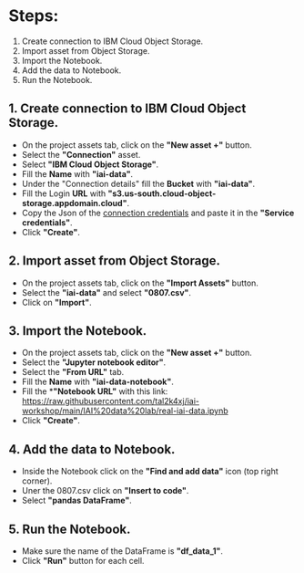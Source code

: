 # Steps:

1. Create connection to IBM Cloud Object Storage.
2. Import asset from Object Storage.
3. Import the Notebook.
4. Add the data to Notebook.
5. Run the Notebook.

## 1. Create connection to IBM Cloud Object Storage.

* On the project assets tab, click on the **"New asset +"** button.
* Select the **"Connection"** asset.
* Select **"IBM Cloud Object Storage"**.
* Fill the **Name** with **"iai-data"**.
* Under the "Connection details" fill the **Bucket** with **"iai-data"**.
* Fill the Login **URL** with **"s3.us-south.cloud-object-storage.appdomain.cloud"**.
* Copy the Json of the [connection credentials](https://cloud.ibm.com/objectstorage/crn%3Av1%3Abluemix%3Apublic%3Acloud-object-storage%3Aglobal%3Aa%2F540ab0b7636d4bbb90e829db0ac2bd82%3A1cb119cc-c83f-4319-83b8-ba1be099ef38%3A%3A) and paste it in the **"Service credentials"**.
* Click **"Create"**.

## 2. Import asset from Object Storage.

* On the project assets tab, click on the **"Import Assets"** button.
* Select the **"iai-data"** and select **"0807.csv"**.
* Click on **"Import"**.

## 3. Import the Notebook.

* On the project assets tab, click on the **"New asset +"** button.
* Select the **"Jupyter notebook editor"**.
* Select the **"From URL"** tab.
* Fill the **Name** with **"iai-data-notebook"**.
* Fill the ***"Notebook URL"** with this link: https://raw.githubusercontent.com/tal2k4xj/iai-workshop/main/IAI%20data%20lab/real-iai-data.ipynb
* Click **"Create"**.

## 4. Add the data to Notebook.

* Inside the Notebook click on the **"Find and add data"** icon (top right corner).
* Uner the 0807.csv click on **"Insert to code"**.
* Select **"pandas DataFrame"**.

## 5. Run the Notebook.

* Make sure the name of the DataFrame is **"df_data_1"**.
* Click **"Run"** button for each cell.